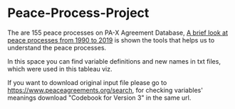 # Peace-Process-Project

The are 155 peace processes on PA-X Agreement Database, [A brief look at peace processes from 1990 to 2019](https://public.tableau.com/views/PEACEAGREEMENTS_15917634344550/Abrieflookatpeaceprocessesfrom1990to2019?:display_count=y&publish=yes&:origin=viz_share_link) is shown the tools that helps us to understand the peace processes.

In this space you can find variable definitions and new names in txt files, which were used in this tableau viz.

If you want to download original input file please go to https://www.peaceagreements.org/search, for checking variables' meanings download "Codebook for Version 3" in the same url.
